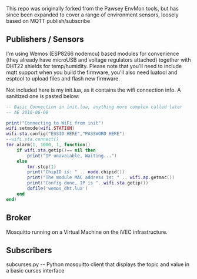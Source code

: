 This repo was originally forked from the Pawsey EnvMon tools, but has since been expanded to cover
a range of environment sensors, loosely based on MQTT publish/subscribe

Publishers / Sensors
--------------------
I'm using Wemos (ESP8266 nodemcu) based modules for convenience (they already have microUSB and voltage regulators attached)
together with DHT22 shields for temp/humidity.
Please note that you'll need to include mqtt support when you build the firmware, you'll also need luatool and esptool to upload files and flash new firmware.

Not included here is my init.lua, as it contains the wifi connection info. A sanitized one is pasted below:
```lua
-- Basic Connection in init.lua, anything more complex called later
-- AE 2016-06-08

print("Connecting to WiFi from init")
wifi.setmode(wifi.STATION)
wifi.sta.config("ESSID HERE","PASSWORD HERE")
--wifi.sta.connect()
tmr.alarm(1, 1000, 1, function()
    if wifi.sta.getip()== nil then
        print("IP unavaiable, Waiting...")
    else
        tmr.stop(1)
        print("ChipID is: " .. node.chipid())
        print("The module MAC address is: " .. wifi.ap.getmac())
        print("Config done, IP is "..wifi.sta.getip())
        dofile('wemos_dht.lua')
    end
end)
```


Broker
------
Mosquitto running on a Virtual Machine on the iVEC infrastructure.

Subscribers
-----------
subcurses.py -- Python mosquitto client that displays the topic and value in a basic curses interface
